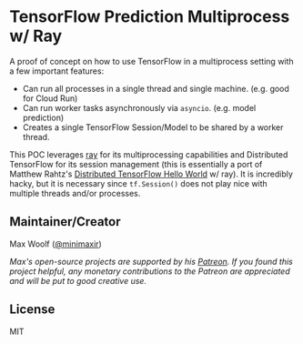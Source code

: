 # TensorFlow Prediction Multiprocess w/ Ray

A proof of concept on how to use TensorFlow in a multiprocess setting with a few important features:

* Can run all processes in a single thread and single machine. (e.g. good for Cloud Run)
* Can run worker tasks asynchronously via `asyncio`. (e.g. model prediction)
* Creates a single TensorFlow Session/Model to be shared by a worker thread.

This POC leverages [ray](https://github.com/ray-project/ray) for its multiprocessing capabilities and Distributed TensorFlow for its session management (this is essentially a port of Matthew Rahtz's [Distributed TensorFlow Hello World](https://github.com/mrahtz/distributed_tensorflow_gentle_introduction) w/ ray). It is incredibly hacky, but it is necessary since `tf.Session()` does not play nice with multiple threads and/or processes.

## Maintainer/Creator

Max Woolf ([@minimaxir](https://minimaxir.com))

*Max's open-source projects are supported by his [Patreon](https://www.patreon.com/minimaxir). If you found this project helpful, any monetary contributions to the Patreon are appreciated and will be put to good creative use.*

## License

MIT
